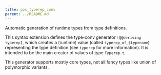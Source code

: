 ```yaml
---
title: ppx_typerep_conv
parent: ../README.md
---
```


Automatic generation of runtime types from type definitions.

This syntax extension defines the type-conv generator `[@@deriving typerep]`, which
creates a (runtime) value (called `typerep_of_$typename`) representing the type definition
(see `typerep` for more information). It is intended to be the main creator of values of
type `Typerep.t`.

This generator supports mostly core types, not all fancy types like union of polymorphic
variants.
